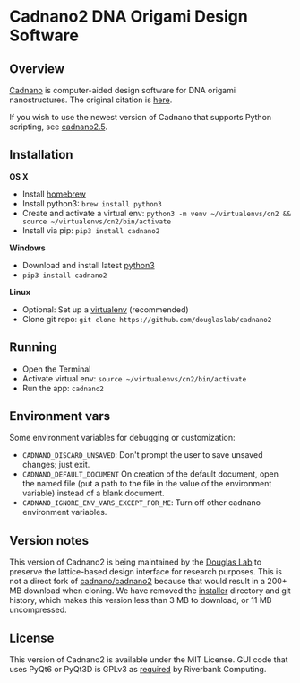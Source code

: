 # Cadnano2 DNA Origami Design Software

## Overview
[Cadnano](http://cadnano.org/) is computer-aided design software for DNA origami nanostructures. The original citation is [here](https://academic.oup.com/nar/article/37/15/5001/2409858).

If you wish to use the newest version of Cadnano that supports Python scripting, see [cadnano2.5](https://github.com/cadnano/cadnano2.5/).

## Installation

**OS X**
* Install [homebrew](https://brew.sh/)
* Install python3: `brew install python3`
* Create and activate a virtual env: `python3 -m venv ~/virtualenvs/cn2 && source ~/virtualenvs/cn2/bin/activate`
* Install via pip: `pip3 install cadnano2`

**Windows**
* Download and install latest [python3](https://www.python.org/downloads/)
* `pip3 install cadnano2`

**Linux**
* Optional: Set up a [virtualenv](http://cadnano.readthedocs.io/en/master/virtualenv.html) (recommended)
* Clone git repo: `git clone https://github.com/douglaslab/cadnano2`

## Running
* Open the Terminal
* Activate virtual env: `source ~/virtualenvs/cn2/bin/activate`
* Run the app: `cadnano2`

## Environment vars

Some environment variables for debugging or customization:

* `CADNANO_DISCARD_UNSAVED`: Don't prompt the user to save unsaved changes; just exit.
* `CADNANO_DEFAULT_DOCUMENT` On creation of the default document, open the named file (put a path to the file in the value of the environment variable) instead of a blank document.
* `CADNANO_IGNORE_ENV_VARS_EXCEPT_FOR_ME`: Turn off other cadnano environment variables.

## Version notes

This version of Cadnano2 is being maintained by the [Douglas Lab](http://bionano.ucsf.edu/) to preserve the lattice-based design interface for research purposes. This is not a direct fork of [cadnano/cadnano2](https://github.com/cadnano/cadnano2) because that would result in a 200+ MB download when cloning. We have removed the [installer](https://github.com/cadnano/cadnano2/tree/master/installer) directory and git history, which makes this version less than 3 MB to download, or 11 MB uncompressed.

## License

This version of Cadnano2 is available under the MIT License.
GUI code that uses PyQt6 or PyQt3D is GPLv3 as [required](http://pyqt.sourceforge.net/Docs/PyQt6/introduction.html#license) by Riverbank Computing.
